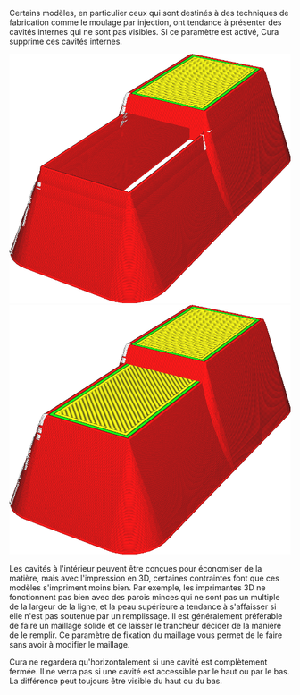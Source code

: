 Certains modèles, en particulier ceux qui sont destinés à des techniques de fabrication comme le moulage par injection, ont tendance à présenter des cavités internes qui ne sont pas visibles. Si ce paramètre est activé, Cura supprime ces cavités internes.

![Ce modèle a un trou au centre](../../../articles/images/meshfix_union_all_remove_holes_disabled.png)
![Avec ce paramètre activé, le trou est supprimé](../../../articles/images/meshfix_union_all_remove_holes_enabled.png)

Les cavités à l'intérieur peuvent être conçues pour économiser de la matière, mais avec l'impression en 3D, certaines contraintes font que ces modèles s'impriment moins bien. Par exemple, les imprimantes 3D ne fonctionnent pas bien avec des parois minces qui ne sont pas un multiple de la largeur de la ligne, et la peau supérieure a tendance à s'affaisser si elle n'est pas soutenue par un remplissage. Il est généralement préférable de faire un maillage solide et de laisser le trancheur décider de la manière de le remplir. Ce paramètre de fixation du maillage vous permet de le faire sans avoir à modifier le maillage.

Cura ne regardera qu'horizontalement si une cavité est complètement fermée. Il ne verra pas si une cavité est accessible par le haut ou par le bas. La différence peut toujours être visible du haut ou du bas.
